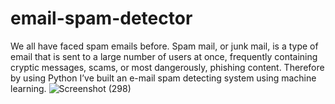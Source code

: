 # email-spam-detector
We all have faced spam emails before. Spam mail, or junk mail, is a type of email that is sent to a large number of users at once, frequently containing cryptic messages, scams, or most dangerously, phishing content. Therefore by using Python I’ve built an e-mail spam detecting system using machine learning. 
![Screenshot (298)](https://github.com/Ishan-Chinchghare/email-spam-detector/assets/112750192/3b842b50-0071-4b0a-b0a5-d77cac634bb1)
